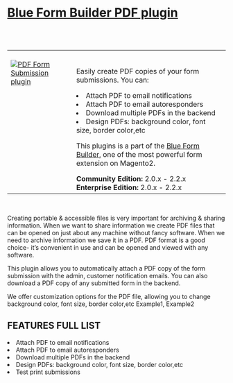<html>
<html>
<h1><a href="https://www.blueformbuilder.com/blue-form-builder-pdf.html">Blue Form Builder PDF plugin</a></h1>
<br/><br/>
<table>
  <td width="30%" valign="top"style="border: none; ">
    <br><a href="https://www.blueformbuilder.com/blue-form-builder-pdf.html"><img src="https://www.blueformbuilder.com/pub/media/catalog/product/cache/5b184dbc4466ff75e0c23e054179cc32/b/l/blueformbuilder-pdf.png" alt="PDF Form Submission plugin" aria-labelledby="labelledby1538120793365" class="fotorama__img" aria-hidden="false"/><p>
      <td style="border:none;"></br>
        <div class="product attribute overview">
          <div class="valune">
  <p>
  Easily create PDF copies of your form submissions. You can:</p>
  <li>Attach PDF to email notifications</li>
  <li>Attach PDF to email autoresponders</li>
  <li>Download multiple PDFs in the backend</li>
  <li>Design PDFs: background color, font size, border color,etc</li>
<p>This plugins is a part of the <a href="https://www.blueformbuilder.com/magento-2-form-builder.html">Blue Form Builder</a>, one of the most powerful form extension on Magento2.</p>
          <ul class="firebase-list">
</div>
</div>
<div class="compatibility">
<span class="compatibility"><b>Community Edition:</b> 2.0.x - 2.2.x
<b>Enterprise Edition:</b> 2.0.x - 2.2.x</span>
</div></td>
 </tr>
</table>
<br/>
<p>Creating portable & accessible files is very important for archiving & sharing information. When we want to share information we create PDF files that can be opened on just about any machine without fancy software. When we need to archive information we save it in a PDF. PDF format is a good choice- it’s convenient in use and can be opened and viewed with any software.</p>
<p>This plugin allows you to automatically attach a PDF copy of the form submission with the admin, customer notification emails. You can also download a PDF copy of any submitted form in the backend.</p>
<p>We offer customization options for the PDF file, allowing you to change background color, font size, border color,etc Example1, Example2</p>
<h2>FEATURES FULL LIST</h2>
<li>Attach PDF to email notifications</li>
<li>Attach PDF to email autoresponders</li>
<li>Download multiple PDFs in the backend</li>
<li>Design PDFs: background color, font size, border color,etc</li>
<li>Test print submissions</li>
  
